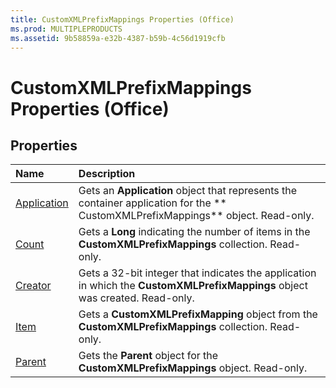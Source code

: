 ```yaml
---
title: CustomXMLPrefixMappings Properties (Office)
ms.prod: MULTIPLEPRODUCTS
ms.assetid: 9b58859a-e32b-4387-b59b-4c56d1919cfb
---
```



# CustomXMLPrefixMappings Properties (Office)

## Properties



|**Name**|**Description**|
|:-----|:-----|
|[Application](customxmlprefixmappings-application-property-office.md)|Gets an  **Application** object that represents the container application for the ** CustomXMLPrefixMappings** object. Read-only.|
|[Count](customxmlprefixmappings-count-property-office.md)|Gets a  **Long** indicating the number of items in the **CustomXMLPrefixMappings** collection. Read-only.|
|[Creator](customxmlprefixmappings-creator-property-office.md)|Gets a 32-bit integer that indicates the application in which the  **CustomXMLPrefixMappings** object was created. Read-only.|
|[Item](customxmlprefixmappings-item-property-office.md)|Gets a  **CustomXMLPrefixMapping** object from the **CustomXMLPrefixMappings** collection. Read-only.|
|[Parent](customxmlprefixmappings-parent-property-office.md)|Gets the  **Parent** object for the **CustomXMLPrefixMappings** object. Read-only.|

